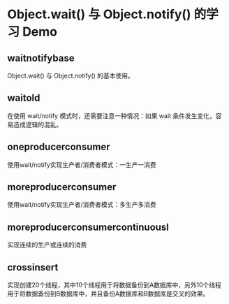 # Object.wait() 与 Object.notify() 的学习 Demo

## waitnotifybase

Object.wait() 与 Object.notify() 的基本使用。

## waitold

在使用 wait/notify 模式时，还需要注意一种情况：如果 wait 条件发生变化，容易造成逻辑的混乱。

## oneproducerconsumer

使用wait/notify实现生产者/消费者模式：一生产一消费

## moreproducerconsumer

使用wait/notify实现生产者/消费者模式：多生产多消费

## moreproducerconsumercontinuousl

实现连续的生产或连续的消费

## crossinsert

实现创建20个线程，其中10个线程用于将数据备份到A数据库中，另外10个线程用于将数据备份到B数据库中，并且备份A数据库和B数据库是交叉的效果。
